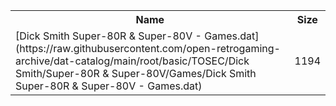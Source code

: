 <table>
<tr><th>Name</th><th>Size</th></tr>
<tr><td>
[Dick Smith Super-80R & Super-80V - Games.dat](https://raw.githubusercontent.com/open-retrogaming-archive/dat-catalog/main/root/basic/TOSEC/Dick Smith/Super-80R & Super-80V/Games/Dick Smith Super-80R & Super-80V - Games.dat)
</td><td>1194</td></tr>
</table>
